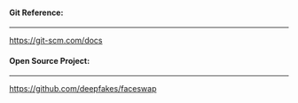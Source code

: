 #### Git Reference:
---------------------
https://git-scm.com/docs


#### Open Source Project:
---------------------
https://github.com/deepfakes/faceswap
